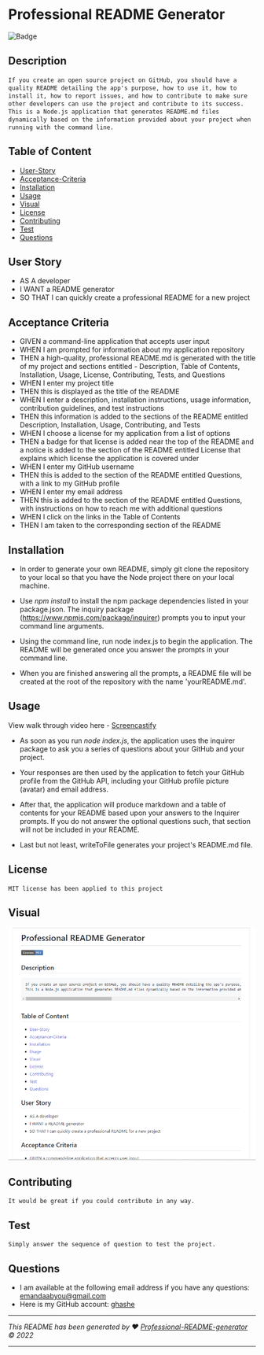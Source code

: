 # Professional README Generator

![Badge](https://img.shields.io/badge/License-MIT-blue.svg)

## Description

    If you create an open source project on GitHub, you should have a quality README detailing the app's purpose, how to use it, how to install it, how to report issues, and how to contribute to make sure other developers can use the project and contribute to its success.
    This is a Node.js application that generates README.md files dynamically based on the information provided about your project when running with the command line.

## Table of Content

- [User-Story](#user-story)
- [Acceptance-Criteria](#acceptance-criteria)
- [Installation](#installation)
- [Usage](#usage)
- [Visual](#visual)
- [License](#license)
- [Contributing](#contributing)
- [Test](#test)
- [Questions](#questions)

## User Story

- AS A developer
- I WANT a README generator
- SO THAT I can quickly create a professional README for a new project

## Acceptance Criteria

- GIVEN a command-line application that accepts user input
- WHEN I am prompted for information about my application repository
- THEN a high-quality, professional README.md is generated with the title of my project and sections entitled - Description, Table of Contents, Installation, Usage, License, Contributing, Tests, and Questions
- WHEN I enter my project title
- THEN this is displayed as the title of the README
- WHEN I enter a description, installation instructions, usage information, contribution guidelines, and test instructions
- THEN this information is added to the sections of the README entitled Description, Installation, Usage, Contributing, and Tests
- WHEN I choose a license for my application from a list of options
- THEN a badge for that license is added near the top of the README and a notice is added to the section of the README entitled License that explains which license the application is covered under
- WHEN I enter my GitHub username
- THEN this is added to the section of the README entitled Questions, with a link to my GitHub profile
- WHEN I enter my email address
- THEN this is added to the section of the README entitled Questions, with instructions on how to reach me with additional questions
- WHEN I click on the links in the Table of Contents
- THEN I am taken to the corresponding section of the README

## Installation

- In order to generate your own README, simply git clone the repository to your local so that you have the Node project there on your local machine.

- Use _npm install_ to install the npm package dependencies listed in your package.json. The inquiry package (https://www.npmjs.com/package/inquirer) prompts you to input your command line arguments.

- Using the command line, run node index.js to begin the application. The README will be generated once you answer the prompts in your command line.

- When you are finished answering all the prompts, a README file will be created at the root of the repository with the name 'yourREADME.md'.

## Usage

View walk through video here - [Screencastify](https://drive.google.com/file/d/13osLhwOkqR7Gs1ioObGEDfdblZIi-kyk/view)<br>

- As soon as you run _node index.js_, the application uses the inquirer package to ask you a series of questions about your GitHub and your project.

- Your responses are then used by the application to fetch your GitHub profile from the GitHub API, including your GitHub profile picture (avatar) and email address.

- After that, the application will produce markdown and a table of contents for your README based upon your answers to the Inquirer prompts. If you do not answer the optional questions such, that section will not be included in your README.
- Last but not least, writeToFile generates your project's README.md file.

## License

    MIT license has been applied to this project

## Visual

![alt text](./gif-readme/ProjectScreenshot.gif)

## Contributing

    It would be great if you could contribute in any way.

## Test

    Simply answer the sequence of question to test the project.

## Questions

- I am available at the following email address if you have any questions: emandaabyou@gmail.com
- Here is my GitHub account: [ghashe](https://github.com/ghashe)

---

_This README has been generated by ❤ [Professional-README-generator](https://github.com/ghashe/professional-README-generator) © 2022_

---
